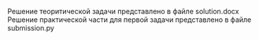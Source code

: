 Решение теоритической задачи представлено в файле solution.docx
Решение практической части для первой задачи представлено в файле submission.py
